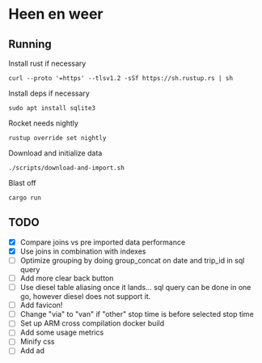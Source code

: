 # Heen en weer

## Running
Install rust if necessary
```
curl --proto '=https' --tlsv1.2 -sSf https://sh.rustup.rs | sh
```

Install deps if necessary
```
sudo apt install sqlite3
```

Rocket needs nightly
```
rustup override set nightly
```

Download and initialize data
```
./scripts/download-and-import.sh
```

Blast off
```
cargo run
```

## TODO
- [x] Compare joins vs pre imported data performance
- [x] Use joins in combination with indexes
- [ ] Optimize grouping by doing group_concat on date and trip_id in sql query
- [ ] Add more clear back button
- [ ] Use diesel table aliasing once it lands... sql query can be done in one go, however diesel does not support it.
- [ ] Add favicon!
- [ ] Change "via" to "van" if "other" stop time is before selected stop time
- [ ] Set up ARM cross compilation docker build
- [ ] Add some usage metrics
- [ ] Minify css
- [ ] Add ad
